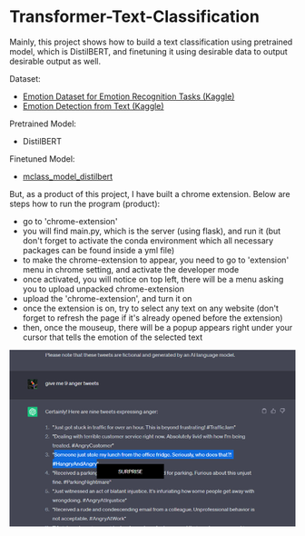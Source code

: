 # Transformer-Text-Classification

Mainly, this project shows how to build a text classification using pretrained model, which is DistilBERT, and finetuning it using desirable data to output desirable output as well.

Dataset:

-   [Emotion Dataset for Emotion Recognition Tasks (Kaggle)](https://www.kaggle.com/datasets/parulpandey/emotion-dataset?select=training.csv)
-   [Emotion Detection from Text (Kaggle)](https://www.kaggle.com/datasets/pashupatigupta/emotion-detection-from-text)
    <br>

Pretrained Model:

-   DistilBERT
    <br>

Finetuned Model:

-   [mclass_model_distilbert](https://drive.google.com/drive/folders/1V67W1pTgLd8BSxT3JE0p0Vlgo50zyaZ0?usp=share_link)
    <br>

But, as a product of this project, I have built a chrome extension. Below are steps how to run the program (product):

-   go to 'chrome-extension'
-   you will find main.py, which is the server (using flask), and run it (but don't forget to activate the conda environment which all necessary packages can be found inside a yml file)
-   to make the chrome-extension to appear, you need to go to 'extension' menu in chrome setting, and activate the developer mode
-   once activated, you will notice on top left, there will be a menu asking you to upload unpacked chrome-extension
-   upload the 'chrome-extension', and turn it on
-   once the extension is on, try to select any text on any website (don't forget to refresh the page if it's already opened before the extension)
-   then, once the mouseup, there will be a popup appears right under your cursor that tells the emotion of the selected text

![Sample](./chrome-extension/images/sample.png)
